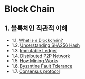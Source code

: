 # Block Chain

## 1. 블록체인 직관적 이해

- 1.1. [What is a Blockchain?](https://github.com/gimhanul/screwbar/blob/main/Blockchain/블록체인직관적이해/WhatisaBlockchain.md)
- 1.2. [Understanding SHA256 Hash](https://github.com/gimhanul/screwbar/blob/main/Blockchain/블록체인직관적이해/UnderstandingSHA256Hash.md)
- 1.3. [Immutable Ledger](https://github.com/gimhanul/screwbar/blob/main/Blockchain/블록체인직관적이해/ImmutableLedger.md)
- 1.4. [Distributed P2P Network](https://github.com/gimhanul/screwbar/blob/main/Blockchain/블록체인직관적이해/DistributedP2PNetwork.md)
- 1.5. [How Mining Works](https://github.com/gimhanul/screwbar/blob/main/Blockchain/블록체인직관적이해/HowMiningWorks.md)
- 1.6. [Byzantine Fault Tolerance](https://github.com/gimhanul/screwbar/blob/main/Blockchain/블록체인직관적이해/ByzantineFaultTolerance.md)
- 1.7. [Consensus protocol](https://github.com/gimhanul/screwbar/blob/main/Blockchain/블록체인직관적이해/ConsensusProtocol.md)